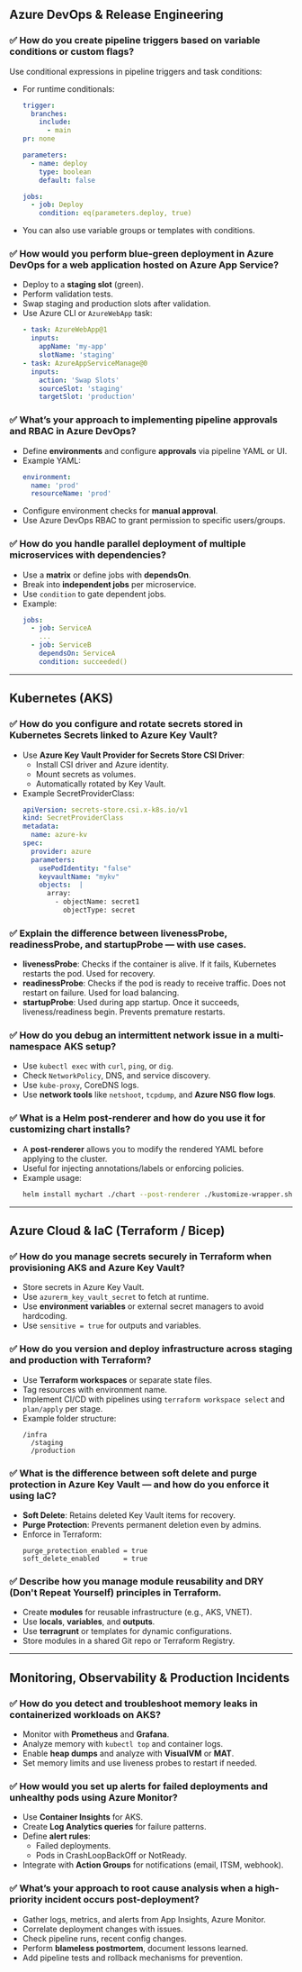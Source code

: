 ## Azure DevOps & Release Engineering

### ✅ How do you create pipeline triggers based on variable conditions or custom flags?

Use conditional expressions in pipeline triggers and task conditions:

- For runtime conditionals:
  ```yaml
  trigger:
    branches:
      include:
        - main
  pr: none

  parameters:
    - name: deploy
      type: boolean
      default: false

  jobs:
    - job: Deploy
      condition: eq(parameters.deploy, true)
  ```
- You can also use variable groups or templates with conditions.

### ✅ How would you perform blue-green deployment in Azure DevOps for a web application hosted on Azure App Service?

- Deploy to a **staging slot** (green).
- Perform validation tests.
- Swap staging and production slots after validation.
- Use Azure CLI or `AzureWebApp` task:
  ```yaml
  - task: AzureWebApp@1
    inputs:
      appName: 'my-app'
      slotName: 'staging'
  - task: AzureAppServiceManage@0
    inputs:
      action: 'Swap Slots'
      sourceSlot: 'staging'
      targetSlot: 'production'
  ```

### ✅ What’s your approach to implementing pipeline approvals and RBAC in Azure DevOps?

- Define **environments** and configure **approvals** via pipeline YAML or UI.
- Example YAML:
  ```yaml
  environment:
    name: 'prod'
    resourceName: 'prod'
  ```
- Configure environment checks for **manual approval**.
- Use Azure DevOps RBAC to grant permission to specific users/groups.

### ✅ How do you handle parallel deployment of multiple microservices with dependencies?

- Use a **matrix** or define jobs with **dependsOn**.
- Break into **independent jobs** per microservice.
- Use `condition` to gate dependent jobs.
- Example:
  ```yaml
  jobs:
    - job: ServiceA
      ...
    - job: ServiceB
      dependsOn: ServiceA
      condition: succeeded()
  ```

---

## Kubernetes (AKS)

### ✅ How do you configure and rotate secrets stored in Kubernetes Secrets linked to Azure Key Vault?

- Use **Azure Key Vault Provider for Secrets Store CSI Driver**:
  - Install CSI driver and Azure identity.
  - Mount secrets as volumes.
  - Automatically rotated by Key Vault.
- Example SecretProviderClass:
  ```yaml
  apiVersion: secrets-store.csi.x-k8s.io/v1
  kind: SecretProviderClass
  metadata:
    name: azure-kv
  spec:
    provider: azure
    parameters:
      usePodIdentity: "false"
      keyvaultName: "mykv"
      objects:  |
        array:
          - objectName: secret1
            objectType: secret
  ```

### ✅ Explain the difference between livenessProbe, readinessProbe, and startupProbe — with use cases.

- **livenessProbe**: Checks if the container is alive. If it fails, Kubernetes restarts the pod. Used for recovery.
- **readinessProbe**: Checks if the pod is ready to receive traffic. Does not restart on failure. Used for load balancing.
- **startupProbe**: Used during app startup. Once it succeeds, liveness/readiness begin. Prevents premature restarts.

### ✅ How do you debug an intermittent network issue in a multi-namespace AKS setup?

- Use `kubectl exec` with `curl`, `ping`, or `dig`.
- Check `NetworkPolicy`, DNS, and service discovery.
- Use `kube-proxy`, CoreDNS logs.
- Use **network tools** like `netshoot`, `tcpdump`, and **Azure NSG flow logs**.

### ✅ What is a Helm post-renderer and how do you use it for customizing chart installs?

- A **post-renderer** allows you to modify the rendered YAML before applying to the cluster.
- Useful for injecting annotations/labels or enforcing policies.
- Example usage:
  ```bash
  helm install mychart ./chart --post-renderer ./kustomize-wrapper.sh
  ```

---

## Azure Cloud & IaC (Terraform / Bicep)

### ✅ How do you manage secrets securely in Terraform when provisioning AKS and Azure Key Vault?

- Store secrets in Azure Key Vault.
- Use `azurerm_key_vault_secret` to fetch at runtime.
- Use **environment variables** or external secret managers to avoid hardcoding.
- Use `sensitive = true` for outputs and variables.

### ✅ How do you version and deploy infrastructure across staging and production with Terraform?

- Use **Terraform workspaces** or separate state files.
- Tag resources with environment name.
- Implement CI/CD with pipelines using `terraform workspace select` and `plan/apply` per stage.
- Example folder structure:
  ```
  /infra
    /staging
    /production
  ```

### ✅ What is the difference between soft delete and purge protection in Azure Key Vault — and how do you enforce it using IaC?

- **Soft Delete**: Retains deleted Key Vault items for recovery.
- **Purge Protection**: Prevents permanent deletion even by admins.
- Enforce in Terraform:
  ```hcl
  purge_protection_enabled = true
  soft_delete_enabled      = true
  ```

### ✅ Describe how you manage module reusability and DRY (Don't Repeat Yourself) principles in Terraform.

- Create **modules** for reusable infrastructure (e.g., AKS, VNET).
- Use **locals**, **variables**, and **outputs**.
- Use **terragrunt** or templates for dynamic configurations.
- Store modules in a shared Git repo or Terraform Registry.

---

## Monitoring, Observability & Production Incidents

### ✅ How do you detect and troubleshoot memory leaks in containerized workloads on AKS?

- Monitor with **Prometheus** and **Grafana**.
- Analyze memory with `kubectl top` and container logs.
- Enable **heap dumps** and analyze with **VisualVM** or **MAT**.
- Set memory limits and use liveness probes to restart if needed.

### ✅ How would you set up alerts for failed deployments and unhealthy pods using Azure Monitor?

- Use **Container Insights** for AKS.
- Create **Log Analytics queries** for failure patterns.
- Define **alert rules**:
  - Failed deployments.
  - Pods in CrashLoopBackOff or NotReady.
- Integrate with **Action Groups** for notifications (email, ITSM, webhook).

### ✅ What’s your approach to root cause analysis when a high-priority incident occurs post-deployment?

- Gather logs, metrics, and alerts from App Insights, Azure Monitor.
- Correlate deployment changes with issues.
- Check pipeline runs, recent config changes.
- Perform **blameless postmortem**, document lessons learned.
- Add pipeline tests and rollback mechanisms for prevention.

